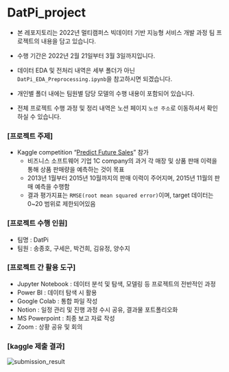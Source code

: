 # DatPi_project

- 본 레포지토리는 2022년 멀티캠퍼스 빅데이터 기반 지능형 서비스 개발 과정 팀 프로젝트의 내용을 담고 있습니다.

- 수행 기간은 2022년 2월 21일부터 3월 3일까지입니다.

- 데이터 EDA 및 전처리 내역은 세부 폴더가 아닌 `DatPi_EDA_Preprocessing.ipynb`을 참고하시면 되겠습니다.

- 개인별 폴더 내에는 팀원별 담당 모델의 수행 내용이 포함되어 있습니다.

- 전체 프로젝트 수행 과정 및 정리 내역은 노션 페이지 `노션 주소`로 이동하셔서 확인하실 수 있습니다.

### [프로젝트 주제]
- Kaggle competition “[Predict Future Sales](https://www.kaggle.com/c/competitive-data-science-predict-future-sales)” 참가
    - 비즈니스 소프트웨어 기업 1C company의 과거 각 매장 및 상품 판매 이력을 통해 상품 판매량을 예측하는 것이 목표
    - 2013년 1월부터 2015년 10월까지의 판매 이력이 주어지며, 2015년 11월의 판매 예측을 수행함
    - 결과 평가지표는 `RMSE(root mean squared error)`이며, target 데이터는 0~20 범위로 제한되어있음

### [프로젝트 수행 인원]
- 팀명 : DatPi
- 팀원 : 송종호, 구세은, 박건희, 김유정, 양수지

### [프로젝트 간 활용 도구]
- Jupyter Notebook : 데이터 분석 및 탐색, 모델링 등 프로젝트의 전반적인 과정
- Power BI : 데이터 탐색 시 활용
- Google Colab : 통합 파일 작성
- Notion : 일정 관리 및 진행 과정 수시 공유, 결과물 포트폴리오화
- MS Powerpoint : 최종 보고 자료 작성
- Zoom : 상황 공유 및 회의

### [kaggle 제출 결과]
![submission_result](https://user-images.githubusercontent.com/96458726/155886847-d8e4ede3-87b3-4255-9889-77e447af435c.png)
